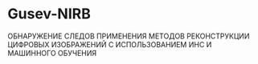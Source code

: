 # Gusev-NIRB
ОБНАРУЖЕНИЕ СЛЕДОВ ПРИМЕНЕНИЯ МЕТОДОВ РЕКОНСТРУКЦИИ ЦИФРОВЫХ ИЗОБРАЖЕНИЙ С ИСПОЛЬЗОВАНИЕМ ИНС И МАШИННОГО ОБУЧЕНИЯ